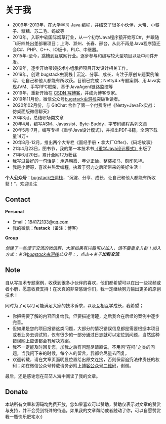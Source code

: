 # 关于我

- 2009年-2013年，在大学学习 Java 编程，并结交了很多小伙伴，大帝、小黎子、糖糖、苏二毛、蚂蚁等
- 2013年，入职中软国际烟草行业，从一个初学Java程序猿开始写C#，并跟随飞哥四处出差部署项目；上海、滁州、长春、邢台，从此不再是Java程序猿还会C#、PHP、C++、IO板卡、PLC、中继器。
- 2015年-至今，跳槽到互联网行业。逐步参与和编写较大型项目以及中间件开发。
- 2019年，逐步开始带领技术小组承担项目开发设计相关工作。
- 2019年，创建 bugstack虫洞栈 | 沉淀、分享、成长，专注于原创专题案例编写，让自己和他人都能有所收获。目前已完成；Netty4.x专题案例、用Java实现JVM、手写RPC框架、基于JavaAgent链路监控等
- 2019年，重新开始在 [CSDN 写博客](https://bugstack.blog.csdn.net/)，并成为博客专家。
- 2019年11月份，微信公众号[bugstack虫洞栈](https://mp.weixin.qq.com/s?__biz=MzIxMDAwMDAxMw==&mid=2650725011&idx=1&sn=741b290093788f820cbb61905cc214bb&chksm=8f613b71b816b26775629757c9aec632ce645f8cdee5848e056300b09f1874a28205ed54151b&token=908288475&lang=zh_CN#rd)突破1k读者。
- 2020年02月份，与 GitChat 合作了第一个付费专栏《Netty+JavaFx实战：仿桌面版微信聊天》
- 20年3月，总结职场类文章
- 20年4月，编写ASM、Javassist、Byte-Buddy，字节码编程系列文章
- 20年5月-7月，编写专栏《重学Java设计模式》，并推出PDF书籍，全网下载量14万+
- 20年8月-12月，推出两个大专栏《面经手册 • 拿大厂Offer》、《码场故事》
- 21年4月23日，图书节，我的第一本技术书[《重学Java设计模式》](https://item.jd.com/13218336.html)出版了
- 21年6月20日，累计全网12万粉丝
- 我写过最好的一句话是：承遇朝霞、年少正恰、整装戎马、刻印风华。
- 我是小傅哥，喜欢并热爱编程，执着于努力之后所带来的美好生活！

**个人公众号**：[bugstack虫洞栈](https://bugstack.cn/assets/images/qrcode.png)，“沉淀、分享、成长，让自己和他人都能有所收获！”，欢迎关注

## Contact

**Personal**

- Email：[184172133@qq.com](mailto:184172133@qq.com)
- 我的微信：**fustack**（备注：博客）

**Group**

*创建了一些便于交流的微信群，大家如果有兴趣可以加入，请不要重复入群！加入方式：关注[bugstack虫洞栈](https://bugstack.cn/assets/images/qrcode.png)公众号：，点击->关于**加群交流***

## Note

自从写技术专题案例，收获到很多小伙伴的喜欢，他们都希望可以在出一些视频或者小册，愿意收费支持！在次真的非常感谢你们，我一定继续努力输出更多的原创技术！

同时为了可以尽可能满足大家的技术诉求，以及互相互学成长，我希望；

- 你把需要了解的内容回复给我，但要描述清楚，之后我会在后续的案例中逐步完善。
- 但如果是您的项目报错这类问题，大部分的情况错误信息都是需要根据本项目或者业务去调试的，仅有很少的一部分通过日志就可以定位到问题，当然这种错误网上应该都会有解决方案。
- 我不一定能及时回复您，加我之后有问题尽请直说，不用问“在吗”之类的问题，当我闲下来的时候，每个人的留言，我都会尽量去回复。
- 欢迎转载，请在文章页面明显位置给出原文连接，否则保留追究法律责任的权利；如在微信公众号转载请务必附上[博客公众号二维码](https://bugstack.cn/assets/images/qrcode.png)，谢谢。

最后，还是感谢您在茫茫人海中阅读了我的文章。

## Donate

本站所有文章和源码均免费开放，您如果喜欢可以赞助，赞助仅表示对文章的赞赏与支持，并不会受到特殊的待遇。如果我的文章帮助或者触动了你，可以自愿赞赏我一瓶快乐肥宅水:)
